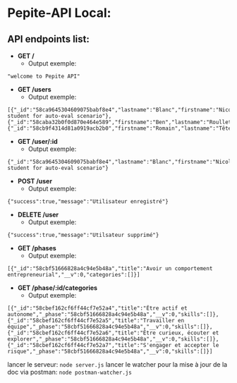 # Pepite-API Local:

## API endpoints list:
* **GET /**
    * Output exemple:
```
"welcome to Pepite API"
```
* **GET /users**
    * Output exemple:
```
[{"_id":"58ca9645304609075babf8e4","lastname":"Blanc","firstname":"Nicolas","_comment":"virgin student for auto-eval scenario"},{"_id":"58caba32b0f0d870e464e589","firstname":"Ben","lastname":"Roullet","__v":0},{"_id":"58cb9f4314d81a0919acb2b0","firstname":"Romain","lastname":"Tête","__v":0}]
```
* **GET /user/:id**
    * Output exemple:
```
{"_id":"58ca9645304609075babf8e4","lastname":"Blanc","firstname":"Nicolas","_comment":"virgin student for auto-eval scenario"}
```
* **POST /user**
    * Output exemple:
```
{"success":true,"message":"Utilisateur enregistré"}
```
* **DELETE /user**
    * Output exemple:
```
{"success":true,"message":"Utilsateur supprimé"}
```
* **GET /phases**
    * Output exemple:
```
[{"_id":"58cbf51666828a4c94e5b48a","title":"Avoir un comportement entrepreneurial","__v":0,"categories":[]}]
```
* **GET /phase/:id/categories**
    * Output exemple:
```
[{"_id":"58cbef162cf6ff44cf7e52a4","title":"Être actif et autonome","_phase":"58cbf51666828a4c94e5b48a","__v":0,"skills":[]},{"_id":"58cbef162cf6ff44cf7e52a5","title":"Travailler en équipe","_phase":"58cbf51666828a4c94e5b48a","__v":0,"skills":[]},{"_id":"58cbef162cf6ff44cf7e52a6","title":"Être curieux, écouter et explorer","_phase":"58cbf51666828a4c94e5b48a","__v":0,"skills":[]},{"_id":"58cbef162cf6ff44cf7e52a7","title":"S'engager et accepter le risque","_phase":"58cbf51666828a4c94e5b48a","__v":0,"skills":[]}]
```
lancer le serveur: `node server.js`
lancer le watcher pour la mise à jour de la doc via postman: `node postman-watcher.js`
